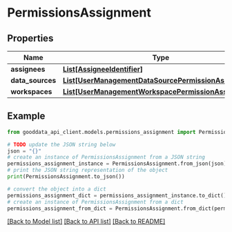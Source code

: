 # PermissionsAssignment


## Properties

Name | Type | Description | Notes
------------ | ------------- | ------------- | -------------
**assignees** | [**List[AssigneeIdentifier]**](AssigneeIdentifier.md) |  | 
**data_sources** | [**List[UserManagementDataSourcePermissionAssignment]**](UserManagementDataSourcePermissionAssignment.md) |  | [optional] 
**workspaces** | [**List[UserManagementWorkspacePermissionAssignment]**](UserManagementWorkspacePermissionAssignment.md) |  | [optional] 

## Example

```python
from gooddata_api_client.models.permissions_assignment import PermissionsAssignment

# TODO update the JSON string below
json = "{}"
# create an instance of PermissionsAssignment from a JSON string
permissions_assignment_instance = PermissionsAssignment.from_json(json)
# print the JSON string representation of the object
print(PermissionsAssignment.to_json())

# convert the object into a dict
permissions_assignment_dict = permissions_assignment_instance.to_dict()
# create an instance of PermissionsAssignment from a dict
permissions_assignment_from_dict = PermissionsAssignment.from_dict(permissions_assignment_dict)
```
[[Back to Model list]](../README.md#documentation-for-models) [[Back to API list]](../README.md#documentation-for-api-endpoints) [[Back to README]](../README.md)


